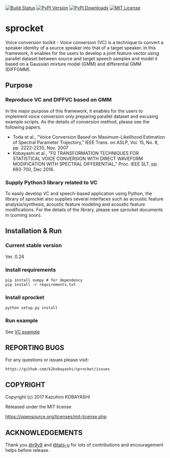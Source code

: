 [![Build Status](https://www.travis-ci.org/k2kobayashi/sprocket.svg?branch=travis)](https://www.travis-ci.org/k2kobayashi/sprocket)
[![PyPI Version](http://img.shields.io/pypi/v/{{sprocket}}.svg)](https://pypi.python.org/pypi/{{sprocket}})
[![PyPI Downloads](http://img.shields.io/pypi/dm/{{sproket}}.svg)](https://pypi.python.org/pypi/{{sprocket}})
[![MIT License](http://img.shields.io/badge/license-MIT-blue.svg?style=flat)](LICENSE)

sprocket
======

Voice conversion toolkit - Voice conversion (VC) is a technique to convert a speaker identity of a source speaker into that of a target speaker. In this framework, it enables for the users to develop a joint feature vector using parallel dataset between source and target speech samples and model it based on a Gaussian mixture model (GMM) and differential GMM (DIFFGMM).


## Purpose
### Reproduce VC and DIFFVC based on GMM

In the major purpose of this framework, it enables for the users to implement voice conversion only preparing parallel dataset and excusing example scripts.
As the details of conversion method, please see the following papers.

- Toda et al., "Voice Conversion Based on Maximum-Likelihood Estimation of Spectral Parameter Trajectory," IEEE Trans. on ASLP, Vol. 15, No. 8, pp. 2222-2235, Nov. 2007
- Kobayashi et al., "F0 TRANSFORMATION TECHNIQUES FOR STATISTICAL VOICE CONVERSION WITH DIRECT WAVEFORM MODIFICATION WITH SPECTRAL DIFFERENTIAL," Proc. IEEE SLT, pp. 693-700, Dec 2016.

### Supply Python3 library related to VC
To easily develop VC and speech-based application using Python, the library of sprocket also supplies several interfaces such as acoustic feature analysis/synthesis, acoustic feature modeling and acoustic feature modifications.
For the details of the library, please see sprocket documents in (coming soon).

## Installation & Run

### Current stable version

Ver. 0.24

### Install requirements

```
pip install numpy # for dependency
pip install -r requirements.txt
```

### Install sprocket

```
python setup.py install
```

### Run example

See [VC example](docs/vc_example.md)

## REPORTING BUGS

For any questions or issues please visit:

```
https://github.com/k2kobayashi/sprocket/issues
```

## COPYRIGHT

Copyright (c) 2017 Kazuhiro KOBAYASHI

Released under the MIT license

https://opensource.org/licenses/mit-license.php

## ACKNOWLEDGEMENTS
Thank you [@r9y9](https://github.com/r9y9) and [@tats-u](https://github.com/tats-u) for lots of contributions and encouragement helps before release.
